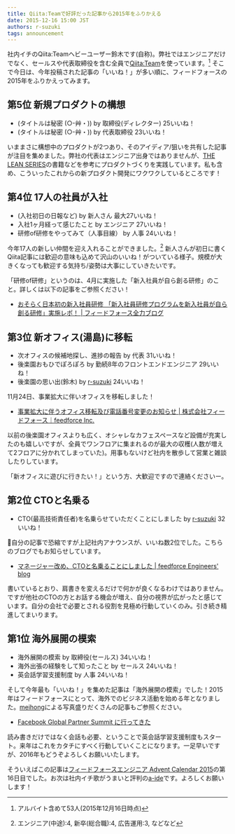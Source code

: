 ```yaml
---
title: Qiita:Teamで好評だった記事から2015年をふりかえる
date: 2015-12-16 15:00 JST
authors: r-suzuki
tags: announcement
---
```


社内イチのQiita:Teamヘビーユーザー鈴木です(自称)。弊社ではエンジニアだけでなく、セールスや代表取締役を含む全員で[Qiita:Team](https://teams.qiita.com/)を使っています。[^1]  そこで今日は、今年投稿された記事の「いいね！」が多い順に、フィードフォースの2015年をふりかえってみます。

<!--more-->

## 第5位 新規プロダクトの構想

* (タイトルは秘密 (○-艸・)) by 取締役(ディレクター) 25いいね！
* (タイトルは秘密 (○-艸・)) by 代表取締役 23いいね！

いままさに構想中のプロダクトが2つあり、そのアイディア/狙いを共有した記事が注目を集めました。弊社の代表はエンジニア出身ではありませんが、[THE LEAN SERIES](http://www.oreilly.co.jp/special/lean/)の書籍などを参考にプロダクトづくりを実践しています。私も含め、こういったこれからの新プロダクト開発にワクワクしているところです！

## 第4位 17人の社員が入社

* (入社初日の日報など) by 新人さん 最大27いいね！
* 入社1ヶ月経って感じたこと by エンジニア 27いいね！
* 研修of研修をやってみて（人事目線） by 人事 24いいね！

今年17人の新しい仲間を迎え入れることができました。[^2] 新人さんが初日に書くQiita記事には歓迎の意味も込めて沢山のいいね！がついている様子。規模が大きくなっても歓迎する気持ち/姿勢は大事にしていきたいです。

「研修of研修」というのは、4月に実施した「新入社員が自ら創る研修」のこと。詳しくは以下の記事をご参照ください！

* [おそらく日本初の新入社員研修 「新入社員研修プログラムを新入社員が自ら創る研修」実施レポ！ | フィードフォース全力ブログ](http://blog.feedforce.jp/archives/11984)

## 第3位 新オフィス(湯島)に移転

* 次オフィスの候補地探し、進捗の報告 by 代表 31いいね！
* 後楽園おもひでぽろぽろ by 勤続8年のフロントエンドエンジニア 29いいね！
* 後楽園の思い出(鈴木) by [r-suzuki](/author/r-suzuki) 24いいね！

11月24日、事業拡大に伴いオフィスを移転しました！

* [事業拡大に伴うオフィス移転及び電話番号変更のお知らせ | 株式会社フィードフォース｜feedforce Inc.](https://www.feedforce.jp/information/5684/)

以前の後楽園オフィスよりも広く、オシャレなカフェスペースなど設備が充実したのも嬉しいですが、全員でワンフロアに集まれるのが最大の収穫(人数が増えて2フロアに分かれてしまっていた)。用事もないけど社内を散歩して営業と雑談したりしています。

「新オフィスに遊びに行きたい！」という方、大歓迎ですので連絡くださいー。

## 第2位 CTOと名乗る

* CTO(最高技術責任者)を名乗らせていただくことにしました by [r-suzuki](/author/r-suzuki) 32いいね！

自分の記事で恐縮ですが上記社内アナウンスが、いいね数2位でした。こちらのブログでもお知らせしています。

* [マネージャー改め、CTOと名乗ることにしました | feedforce Engineers' blog](/cto-announcement.html)

書いているとおり、肩書きを変えるだけで何かが良くなるわけではありません。ですが他社のCTOの方とお話する機会が増え、自分の視界が広がったと感じています。自分の会社で必要とされる役割を見極め行動していくのみ。引き続き精進してまいります。

## 第1位 海外展開の模索

* 海外展開の模索 by 取締役(セールス) 34いいね！
* 海外出張の経験をして知ったこと by セールス 24いいね！
* 英会話学習支援制度 by 人事 24いいね！

そして今年最も「いいね！」を集めた記事は「海外展開の模索」でした！2015年はフィードフォースにとって、海外でのビジネス活動を始める年となりました。[meihong](/author/meihong)による写真盛りだくさんの記事もご参照ください。

* [Facebook Global Partner Summit に行ってきた](http://damelog.com/sns/facebook/facebook-global-partner-summit/)

読み書きだけではなく会話も必要、ということで英会話学習支援制度もスタート。来年はこれをカタチにすべく行動していくことになります。一足早いですが、2016年もどうぞよろしくお願いいたします。

そういえばこの記事は[フィードフォースエンジニア Advent Calendar 2015](http://www.adventar.org/calendars/906)の第16日目でした。お次は社内イチ歌がうまいと評判の[a-ide](http://www.adventar.org/users/8152)です。よろしくお願いします！

[^1]: アルバイト含めて53人(2015年12月16日時点)
[^2]: エンジニア(中途):4, 新卒(総合職):4, 広告運用:3, などなど
